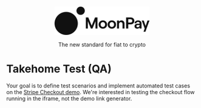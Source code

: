 <div align="center">
  <p>
    <img src="assets/logo_black.svg" width="250" />
  </p>
  <p>
    The new standard for fiat to crypto
  </p>
</div>

# Takehome Test (QA)

Your goal is to define test scenarios and implement automated test cases on the [Stripe Checkout demo](https://checkout.stripe.dev/preview). We're interested in testing the checkout flow running in the iframe, not the demo link generator.
